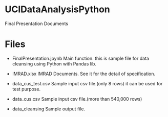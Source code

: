 # UCIDataAnalysisPython
Final Presentation Documents

# Files
* FinalPresentation.jpynb
Main function. this is sample file for data cleansing using Python with Pandas lib.

* IMRAD.xlsx
IMRAD Documents. See it for the detail of specification.

* data_cus_test.csv
Sample input csv file.(only 8 rows)
it can be used for test purpose.

* data_cus.csv
Sample input csv file.(more than 540,000 rows)

* data_cleansing
Sample output file.
